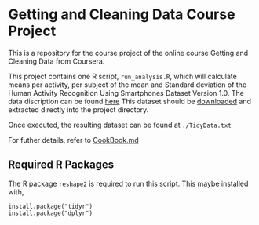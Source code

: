 # Getting and Cleaning Data Course Project

This is a repository for the course project of the online course Getting and Cleaning Data from Coursera.

This project contains one R script, `run_analysis.R`, which will calculate means per activity, per subject of the mean and Standard deviation of the Human Activity Recognition Using Smartphones Dataset Version 1.0. The data discription can be found [here](http://archive.ics.uci.edu/ml/datasets/Human+Activity+Recognition+Using+Smartphones) This dataset should be [downloaded](https://d396qusza40orc.cloudfront.net/getdata%2Fprojectfiles%2FUCI%20HAR%20Dataset.zip ) and extracted directly into the project directory.

Once executed, the resulting dataset can be found at `./TidyData.txt`

For futher details, refer to [CookBook.md](CookBook.md)



## Required R Packages

The R package `reshape2` is required to run this script. This maybe installed with,

```{r}
install.package("tidyr")
install.package("dplyr")
```